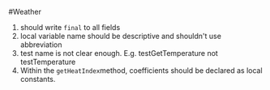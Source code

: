 #Weather

1. should write `final` to all fields 
2. local variable name should be descriptive and shouldn't use abbreviation 
3. test name is not clear enough. E.g. testGetTemperature not testTemperature
4. Within the `getHeatIndex`method, coefficients should be declared as local constants.
